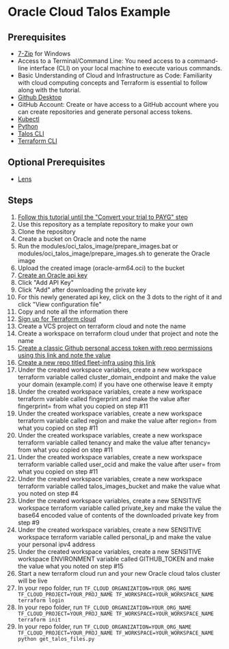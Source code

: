 # Oracle Cloud Talos Example

## Prerequisites

- [7-Zip](https://www.7-zip.org/download.html) for Windows
- Access to a Terminal/Command Line: You need access to a command-line interface (CLI) on your local machine to execute various commands.
- Basic Understanding of Cloud and Infrastructure as Code: Familiarity with cloud computing concepts and Terraform is essential to follow along with the tutorial.
- [Github Desktop](https://github.com/apps/desktop)
- GitHub Account: Create or have access to a GitHub account where you can create repositories and generate personal access tokens.
- [Kubectl](https://kubernetes.io/docs/tasks/tools)
- [Python](https://www.python.org/downloads)
- [Talos CLI](https://www.talos.dev/latest/talos-guides/install/talosctl)
- [Terraform CLI](https://developer.hashicorp.com/terraform/install)

## Optional Prerequisites

- [Lens](https://k8slens.dev/download)

## Steps

1. [Follow this tutorial until the "Convert your trial to PAYG" step](https://mattscott.cloud/kubernetes-on-oracle-cloud-for-free/)
2. Use this repository as a template repository to make your own
3. Clone the repository
4. Create a bucket on Oracle and note the name
5. Run the modules/oci_talos_image/prepare_images.bat or modules/oci_talos_image/prepare_images.sh to generate the Oracle image
6. Upload the created image (oracle-arm64.oci) to the bucket
7. [Create an Oracle api key](https://cloud.oracle.com/identity/domains/my-profile/api-keys)
8. Click "Add API Key"
9. Click "Add" after downloading the private key
10. For this newly generated api key, click on the 3 dots to the right of it and click "View configuration file"
11. Copy and note all the information there
12. [Sign up for Terraform cloud](https://app.terraform.io/)
13. Create a VCS project on terraform cloud and note the name
14. Create a workspace on terraform cloud under that project and note the name
15. [Create a classic Github personal access token with repo permissions using this link and note the value](https://github.com/settings/tokens/new)
16. [Create a new repo titled fleet-infra using this link](https://github.com/new?template_name=oracle-talos-flux-example&template_owner=kanya-approve&name=fleet-infra)
17. Under the created workspace variables, create a new workspace terraform variable called cluster_domain_endpoint and make the value your domain (example.com) if you have one otherwise leave it empty
18. Under the created workspace variables, create a new workspace terraform variable called fingerprint and make the value after fingerprint= from what you copied on step #11
19. Under the created workspace variables, create a new workspace terraform variable called region and make the value after region= from what you copied on step #11
20. Under the created workspace variables, create a new workspace terraform variable called tenancy and make the value after tenancy= from what you copied on step #11
21. Under the created workspace variables, create a new workspace terraform variable called user_ocid and make the value after user= from what you copied on step #11
22. Under the created workspace variables, create a new workspace terraform variable called talos_images_bucket and make the value what you noted on step #4
23. Under the created workspace variables, create a new SENSITIVE workspace terraform variable called private_key and make the value the base64 encoded value of contents of the downloaded private key from step #9
24. Under the created workspace variables, create a new SENSITIVE workspace terraform variable called personal_ip and make the value your personal ipv4 address
25. Under the created workspace variables, create a new SENSITIVE workspace ENVIRONMENT variable called GITHUB_TOKEN and make the value what you noted on step #15
26. Start a new terraform cloud run and your new Oracle cloud talos cluster will be live
27. In your repo folder, run ```TF_CLOUD_ORGANIZATION=YOUR_ORG_NAME TF_CLOUD_PROJECT=YOUR_PROJ_NAME TF_WORKSPACE=YOUR_WORKSPACE_NAME terraform login```
28. In your repo folder, run ```TF_CLOUD_ORGANIZATION=YOUR_ORG_NAME TF_CLOUD_PROJECT=YOUR_PROJ_NAME TF_WORKSPACE=YOUR_WORKSPACE_NAME terraform init```
29. In your repo folder, run ```TF_CLOUD_ORGANIZATION=YOUR_ORG_NAME TF_CLOUD_PROJECT=YOUR_PROJ_NAME TF_WORKSPACE=YOUR_WORKSPACE_NAME python get_talos_files.py```
